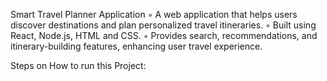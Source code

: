 Smart Travel Planner Application
◦ A web application that helps users discover destinations and plan personalized travel itineraries.
◦ Built using React, Node.js, HTML and CSS.
◦ Provides search, recommendations, and itinerary-building features, enhancing user travel experience.

Steps on How to run this Project:

